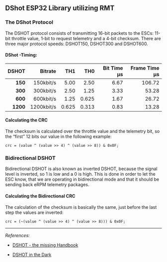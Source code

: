## DShot ESP32 Library utilizing RMT

### The DShot Protocol
The DSHOT protocol consists of transmitting 16-bit packets to the ESCs: 11-bit throttle value,  1-bit to request telemetry and a 4-bit checksum. There are three major protocol speeds: DSHOT150, DSHOT300 and DSHOT600.

#### DShot -Timing:
  DSHOT  | Bitrate  |  TH1   |   TH0  | Bit Time µs | Frame Time µs
--------:|---------:|-------:|-------:|------------:|-------------:
**150**  | 150kbit/s|  5.00  |  2.50  |     6.67    |    106.72
**300**  | 300kbit/s|  2.50  |  1.25  |     3.33    |     53.28
**600**  | 600kbit/s|  1.25  |  0.625 |     1.67    |     26.72
**1200** |1200kbit/s|  0.625 |  0.313 |     0.83    |     13.28

#### Calculating the CRC
The checksum is calculated over the throttle value and the telemetry bit, so the “first” 12 bits our value in the following example:

    crc = (value ^ (value >> 4) ^ (value >> 8)) & 0x0F;

### Bidirectional DSHOT
Bidirectional DSHOT is also known as inverted DSHOT, because the signal level is inverted, so 1 is low and a 0 is high. This is done in order to let the ESC know, that we are operating in bidirectional mode and that it should be sending back eRPM telemetry packages.

#### Calculating the Bidirectional CRC
The calculation of the checksum is basically the same, just before the last step the values are inverted:

    crc = (~(value ^ (value >> 4) ^ (value >> 8))) & 0x0F;

----

*References:* 
- [DSHOT - the missing Handbook](https://brushlesswhoop.com/dshot-and-bidirectional-dshot/) 

- [DSHOT in the Dark](https://dmrlawson.co.uk/index.php/2017/12/04/dshot-in-the-dark/)
